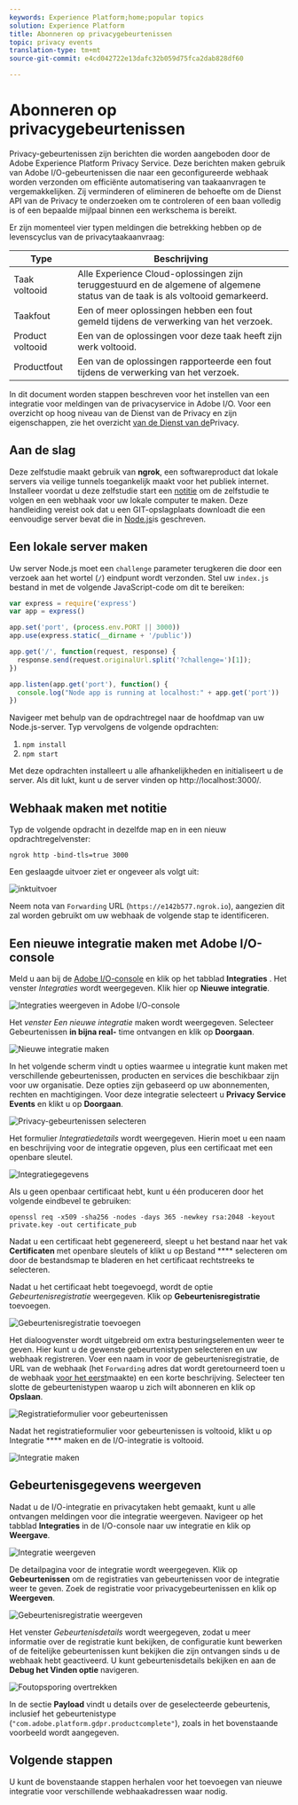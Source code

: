 ```yaml
---
keywords: Experience Platform;home;popular topics
solution: Experience Platform
title: Abonneren op privacygebeurtenissen
topic: privacy events
translation-type: tm+mt
source-git-commit: e4cd042722e13dafc32b059d75fca2dab828df60

---
```



# Abonneren op privacygebeurtenissen

Privacy-gebeurtenissen zijn berichten die worden aangeboden door de Adobe Experience Platform Privacy Service. Deze berichten maken gebruik van Adobe I/O-gebeurtenissen die naar een geconfigureerde webhaak worden verzonden om efficiënte automatisering van taakaanvragen te vergemakkelijken. Zij verminderen of elimineren de behoefte om de Dienst API van de Privacy te onderzoeken om te controleren of een baan volledig is of een bepaalde mijlpaal binnen een werkschema is bereikt.

Er zijn momenteel vier typen meldingen die betrekking hebben op de levenscyclus van de privacytaakaanvraag:

| Type | Beschrijving |
--- | ---
| Taak voltooid | Alle Experience Cloud-oplossingen zijn teruggestuurd en de algemene of algemene status van de taak is als voltooid gemarkeerd. |
| Taakfout | Een of meer oplossingen hebben een fout gemeld tijdens de verwerking van het verzoek. |
| Product voltooid | Een van de oplossingen voor deze taak heeft zijn werk voltooid. |
| Productfout | Een van de oplossingen rapporteerde een fout tijdens de verwerking van het verzoek. |

In dit document worden stappen beschreven voor het instellen van een integratie voor meldingen van de privacyservice in Adobe I/O. Voor een overzicht op hoog niveau van de Dienst van de Privacy en zijn eigenschappen, zie het overzicht [van de Dienst van de](home.md)Privacy.

## Aan de slag

Deze zelfstudie maakt gebruik van **ngrok**, een softwareproduct dat lokale servers via veilige tunnels toegankelijk maakt voor het publiek internet. Installeer voordat u deze zelfstudie start een [notitie](https://ngrok.com/download) om de zelfstudie te volgen en een webhaak voor uw lokale computer te maken. Deze handleiding vereist ook dat u een GIT-opslagplaats downloadt die een eenvoudige server bevat die in [Node.js](https://nodejs.org/)is geschreven.

## Een lokale server maken

Uw server Node.js moet een `challenge` parameter terugkeren die door een verzoek aan het wortel (`/`) eindpunt wordt verzonden. Stel uw `index.js` bestand in met de volgende JavaScript-code om dit te bereiken:

```js
var express = require('express')
var app = express()

app.set('port', (process.env.PORT || 3000))
app.use(express.static(__dirname + '/public'))

app.get('/', function(request, response) {
  response.send(request.originalUrl.split('?challenge=')[1]);
})

app.listen(app.get('port'), function() {
  console.log("Node app is running at localhost:" + app.get('port'))
})
```

Navigeer met behulp van de opdrachtregel naar de hoofdmap van uw Node.js-server. Typ vervolgens de volgende opdrachten:

1. `npm install`
1. `npm start`

Met deze opdrachten installeert u alle afhankelijkheden en initialiseert u de server. Als dit lukt, kunt u de server vinden op http://localhost:3000/.

## Webhaak maken met notitie

Typ de volgende opdracht in dezelfde map en in een nieuw opdrachtregelvenster:

```shell
ngrok http -bind-tls=true 3000
```

Een geslaagde uitvoer ziet er ongeveer als volgt uit:

![inktuitvoer](images/privacy-events/ngrok-output.png)

Neem nota van `Forwarding` URL (`https://e142b577.ngrok.io`), aangezien dit zal worden gebruikt om uw webhaak de volgende stap te identificeren.

## Een nieuwe integratie maken met Adobe I/O-console

Meld u aan bij de [Adobe I/O-console](https://console.adobe.io) en klik op het tabblad **Integraties** . Het venster _Integraties_ wordt weergegeven. Klik hier op **Nieuwe integratie**.

![Integraties weergeven in Adobe I/O-console](images/privacy-events/integrations.png)

Het *venster Een nieuwe integratie* maken wordt weergegeven. Selecteer Gebeurtenissen **in bijna real-** time ontvangen en klik op **Doorgaan**.

![Nieuwe integratie maken](images/privacy-events/new-integration.png)

In het volgende scherm vindt u opties waarmee u integratie kunt maken met verschillende gebeurtenissen, producten en services die beschikbaar zijn voor uw organisatie. Deze opties zijn gebaseerd op uw abonnementen, rechten en machtigingen. Voor deze integratie selecteert u **Privacy Service Events** en klikt u op **Doorgaan**.

![Privacy-gebeurtenissen selecteren](images/privacy-events/privacy-events.png)

Het formulier *Integratiedetails* wordt weergegeven. Hierin moet u een naam en beschrijving voor de integratie opgeven, plus een certificaat met een openbare sleutel.

![Integratiegegevens](images/privacy-events/integration-details.png)

Als u geen openbaar certificaat hebt, kunt u één produceren door het volgende eindbevel te gebruiken:

```shell
openssl req -x509 -sha256 -nodes -days 365 -newkey rsa:2048 -keyout private.key -out certificate_pub
```

Nadat u een certificaat hebt gegenereerd, sleept u het bestand naar het vak **Certificaten** met openbare sleutels of klikt u op Bestand **** selecteren om door de bestandsmap te bladeren en het certificaat rechtstreeks te selecteren.

Nadat u het certificaat hebt toegevoegd, wordt de optie *Gebeurtenisregistratie* weergegeven. Klik op **Gebeurtenisregistratie** toevoegen.

![Gebeurtenisregistratie toevoegen](images/privacy-events/add-event-registration.png)

Het dialoogvenster wordt uitgebreid om extra besturingselementen weer te geven. Hier kunt u de gewenste gebeurtenistypen selecteren en uw webhaak registreren. Voer een naam in voor de gebeurtenisregistratie, de URL van de webhaak (het `Forwarding` adres dat wordt geretourneerd toen u de webhaak [voor het eerst](#create-a-webhook-using-ngrok)maakte) en een korte beschrijving. Selecteer ten slotte de gebeurtenistypen waarop u zich wilt abonneren en klik op **Opslaan**.

![Registratieformulier voor gebeurtenissen](images/privacy-events/event-registration-form.png)

Nadat het registratieformulier voor gebeurtenissen is voltooid, klikt u op Integratie **** maken en de I/O-integratie is voltooid.

![Integratie maken](images/privacy-events/create-integration.png)

## Gebeurtenisgegevens weergeven

Nadat u de I/O-integratie en privacytaken hebt gemaakt, kunt u alle ontvangen meldingen voor die integratie weergeven. Navigeer op het tabblad **Integraties** in de I/O-console naar uw integratie en klik op **Weergave**.

![Integratie weergeven](images/privacy-events/view-integration.png)

De detailpagina voor de integratie wordt weergegeven. Klik op **Gebeurtenissen** om de registraties van gebeurtenissen voor de integratie weer te geven. Zoek de registratie voor privacygebeurtenissen en klik op **Weergeven**.

![Gebeurtenisregistratie weergeven](images/privacy-events/view-registration.png)

Het venster *Gebeurtenisdetails* wordt weergegeven, zodat u meer informatie over de registratie kunt bekijken, de configuratie kunt bewerken of de feitelijke gebeurtenissen kunt bekijken die zijn ontvangen sinds u de webhaak hebt geactiveerd. U kunt gebeurtenisdetails bekijken en aan de **Debug het Vinden optie** navigeren.

![Foutopsporing overtrekken](images/privacy-events/debug-tracing.png)

In de sectie **Payload** vindt u details over de geselecteerde gebeurtenis, inclusief het gebeurtenistype (`"com.adobe.platform.gdpr.productcomplete"`), zoals in het bovenstaande voorbeeld wordt aangegeven.

## Volgende stappen

U kunt de bovenstaande stappen herhalen voor het toevoegen van nieuwe integratie voor verschillende webhaakadressen waar nodig.